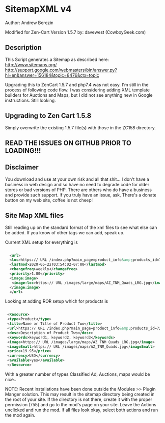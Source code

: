 # SitemapXML v4 
Author:  Andrew Berezin 

Modified for Zen-Cart Version 1.5.7 by: davewest (CowboyGeek.com)

## Description
This Script generates a Sitemap as described here:
http://www.sitemaps.org/
http://support.google.com/webmasters/bin/answer.py?hl=en&answer=156184&topic=8476&ctx=topic

Upgrading this to ZenCart 1.5.7 and php7.4 was not easy.  I'm still in the process of following code flow.  I was considering adding XML template builders for Auctions and Maps, but I did not see anything new in Google instructions.  Still looking.

## Upgrading to Zen Cart 1.5.8
Simply overwrite the existing 1.5.7 file(s) with those in the ZC158 directory.

## **READ THE ISSUES ON GITHUB PRIOR TO LOADING!!!**

## Disclaimer
You download and use at your own risk and all that shit...
I don't have a business in web design and so have no need to degrade code for older stores or bad versions of PHP. 
There are others who do have a business and provide such support.
If you truly have an issue, ask, There's a donate button on my web site, coffee is not cheep!

## Site Map XML files
Still reading up on the standard format of the xml files to see what else can be added.  If you know of other tags we can add, speak up.

Current XML setup for everything is
```xml

  <url>
  <loc>https:// URL /index.php?main_page=product_info&amp;products_id=72</loc>
  <lastmod>2020-05-22T03:54:02-07:00</lastmod>
  <changefreq>weekly</changefreq>
  <priority>1.00</priority>
  <image:image>
   <image:loc>https:// URL /images/large/maps/AZ_TNM_Quads_LRG.jpg</image:loc>
  </image:image>
  </url>

```
Looking at adding ROR setup which for products is
```xml

 <Resource>
 <type>Product</type>
 <title>Name or Title of Product Two</title>
 <url>https:// URL /index.php?main_page=product_info&amp;products_id=72</url>
 <desc>Description of Product Two</desc>
 <keywords>keyword1, keyword2, keyword3</keywords>
 <image>https:// URL /images/large/maps/AZ_TNM_Quads_LRG.jpg</image>
 <imageSmall>https:// URL /images/maps/AZ_TNM_Quads.jpg</imageSmall>
 <price>19.95</price>
 <currency>USD</currency>
 <available>yes</available>
 </Resource>

```
 
 With a greater number of types Classified Ad, Auctions, maps would be nice..
 
 NOTE:  Recent installations have been done outside the Modules  >>  Plugin Manger solution.  This may result in the sitemap directory being created in the root of your site.  If the directory is not there, create it with the proper permission (755) and go to the mod's page on your site.  Leave the Actions unclicked and run the mod.  If all files look okay, select both actions and run the mod again.
 
